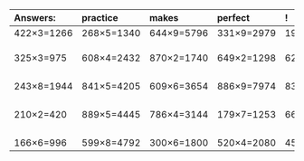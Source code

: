 | Answers: | practice | makes | perfect | ! |
| :--- | :--- | :--- | :--- | :--- |
| 422×3=1266 | 268×5=1340 | 644×9=5796 | 331×9=2979 | 191×3=573 | 
|   |   |   |   |   | 
|   |   |   |   |   | 
|   |   |   |   |   | 
| 325×3=975 | 608×4=2432 | 870×2=1740 | 649×2=1298 | 624×3=1872 | 
|   |   |   |   |   | 
|   |   |   |   |   | 
|   |   |   |   |   | 
|   |   |   |   |   | 
| 243×8=1944 | 841×5=4205 | 609×6=3654 | 886×9=7974 | 831×6=4986 | 
|   |   |   |   |   | 
|   |   |   |   |   | 
|   |   |   |   |   | 
|   |   |   |   |   | 
| 210×2=420 | 889×5=4445 | 786×4=3144 | 179×7=1253 | 663×3=1989 | 
|   |   |   |   |   | 
|   |   |   |   |   | 
|   |   |   |   |   | 
|   |   |   |   |   | 
| 166×6=996 | 599×8=4792 | 300×6=1800 | 520×4=2080 | 453×5=2265 | 

